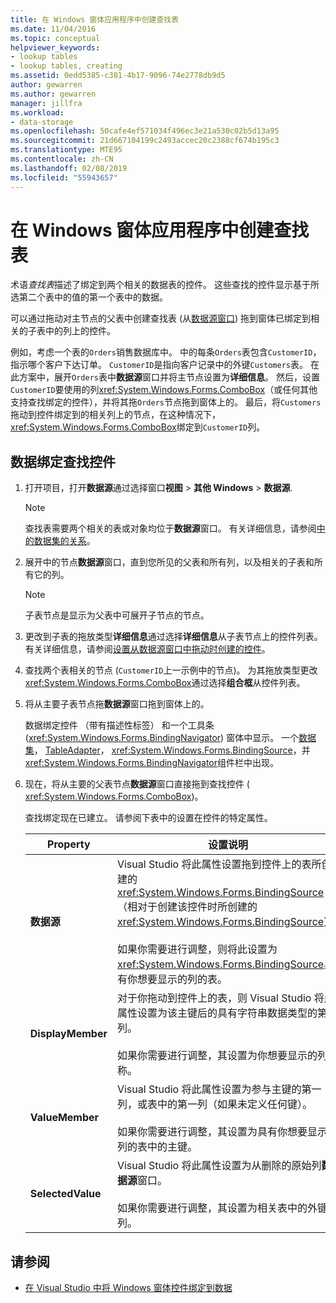 ```yaml
---
title: 在 Windows 窗体应用程序中创建查找表
ms.date: 11/04/2016
ms.topic: conceptual
helpviewer_keywords:
- lookup tables
- lookup tables, creating
ms.assetid: 0edd5385-c381-4b17-9096-74e2778db9d5
author: gewarren
ms.author: gewarren
manager: jillfra
ms.workload:
- data-storage
ms.openlocfilehash: 50cafe4ef571034f496ec3e21a530c02b5d13a95
ms.sourcegitcommit: 21d667104199c2493accec20c2388cf674b195c3
ms.translationtype: MTE95
ms.contentlocale: zh-CN
ms.lasthandoff: 02/08/2019
ms.locfileid: "55943657"
---
```

# <a name="create-lookup-tables-in-windows-forms-applications"></a>在 Windows 窗体应用程序中创建查找表

术语*查找表*描述了绑定到两个相关的数据表的控件。 这些查找的控件显示基于所选第二个表中的值的第一个表中的数据。

可以通过拖动对主节点的父表中创建查找表 (从[数据源窗口](add-new-data-sources.md#data-sources-window)) 拖到窗体已绑定到相关的子表中的列上的控件。

例如，考虑一个表的`Orders`销售数据库中。 中的每条`Orders`表包含`CustomerID`，指示哪个客户下达订单。 `CustomerID`是指向客户记录中的外键`Customers`表。 在此方案中，展开`Orders`表中**数据源**窗口并将主节点设置为**详细信息**。 然后，设置`CustomerID`要使用的列<xref:System.Windows.Forms.ComboBox>（或任何其他支持查找绑定的控件），并将其拖`Orders`节点拖到窗体上的。 最后，将`Customers`拖动到控件绑定到的相关列上的节点，在这种情况下，<xref:System.Windows.Forms.ComboBox>绑定到`CustomerID`列。

## <a name="to-databind-a-lookup-control"></a>数据绑定查找控件

1.  打开项目，打开**数据源**通过选择窗口**视图** > **其他 Windows** > **数据源**.

    > [!NOTE]
    > 查找表需要两个相关的表或对象均位于**数据源**窗口。 有关详细信息，请参阅[中的数据集的关系](relationships-in-datasets.md)。

2.  展开中的节点**数据源**窗口，直到您所见的父表和所有列，以及相关的子表和所有它的列。

    > [!NOTE]
    > 子表节点是显示为父表中可展开子节点的节点。

3.  更改到子表的拖放类型**详细信息**通过选择**详细信息**从子表节点上的控件列表。 有关详细信息，请参阅[设置从数据源窗口中拖动时创建的控件](../data-tools/set-the-control-to-be-created-when-dragging-from-the-data-sources-window.md)。

4.  查找两个表相关的节点 (`CustomerID`上一示例中的节点)。 为其拖放类型更改<xref:System.Windows.Forms.ComboBox>通过选择**组合框**从控件列表。

5.  将从主要子表节点拖**数据源**窗口拖到窗体上的。

     数据绑定控件 （带有描述性标签） 和一个工具条 (<xref:System.Windows.Forms.BindingNavigator>) 窗体中显示。 一个[数据集](../data-tools/dataset-tools-in-visual-studio.md)， [TableAdapter](../data-tools/create-and-configure-tableadapters.md)， <xref:System.Windows.Forms.BindingSource>，并<xref:System.Windows.Forms.BindingNavigator>组件栏中出现。

6.  现在，将从主要的父表节点**数据源**窗口直接拖到查找控件 ( <xref:System.Windows.Forms.ComboBox>)。

     查找绑定现在已建立。 请参阅下表中的设置在控件的特定属性。

    |Property|设置说明|
    |--------------| - |
    |**数据源**|Visual Studio 将此属性设置拖到控件上的表所创建的 <xref:System.Windows.Forms.BindingSource>（相对于创建该控件时所创建的 <xref:System.Windows.Forms.BindingSource>）。<br /><br /> 如果你需要进行调整，则将此设置为<xref:System.Windows.Forms.BindingSource>具有你想要显示的列的表。|
    |**DisplayMember**|对于你拖动到控件上的表，则 Visual Studio 将此属性设置为该主键后的具有字符串数据类型的第一列。<br /><br /> 如果你需要进行调整，其设置为你想要显示的列名称。|
    |**ValueMember**|Visual Studio 将此属性设置为参与主键的第一列，或表中的第一列（如果未定义任何键）。<br /><br /> 如果你需要进行调整，其设置为具有你想要显示的列的表中的主键。|
    |**SelectedValue**|Visual Studio 将此属性设置为从删除的原始列**数据源**窗口。<br /><br /> 如果你需要进行调整，其设置为相关表中的外键列。|

## <a name="see-also"></a>请参阅

- [在 Visual Studio 中将 Windows 窗体控件绑定到数据](../data-tools/bind-windows-forms-controls-to-data-in-visual-studio.md)